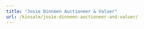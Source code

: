 ```yaml
---
title: "Josie Dinneen Auctioneer & Valuer"
url: /kinsale/josie-dinneen-auctioneer-and-valuer/
---
```


